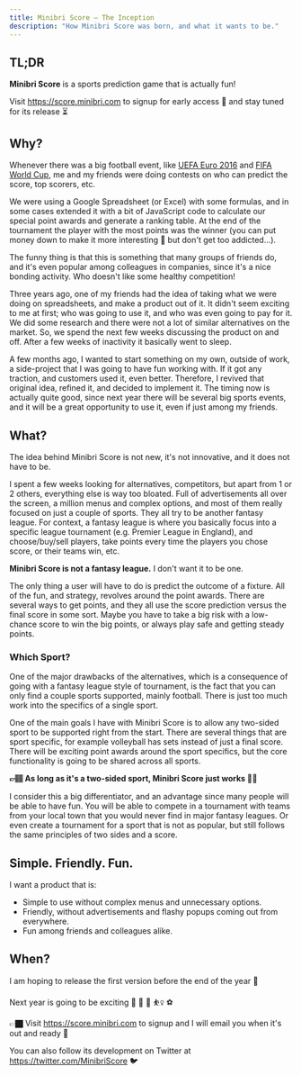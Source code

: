 ```yaml
---
title: Minibri Score — The Inception
description: "How Minibri Score was born, and what it wants to be."
---
```


## TL;DR

**Minibri Score** is a sports prediction game that is actually fun! 

Visit <https://score.minibri.com> to signup for early access 🚀 and stay tuned for its release ⏳

## Why?

Whenever there was a big football event, like [UEFA Euro 2016](https://en.wikipedia.org/wiki/UEFA_Euro_2016) and [FIFA World Cup](https://www.fifa.com/worldcup/), me and my friends were doing contests on who can predict the score, top scorers, etc.

We were using a Google Spreadsheet (or Excel) with some formulas, and in some cases extended it with a bit of JavaScript code to calculate our special point awards and generate a ranking table. At the end of the tournament the player with the most points was the winner (you can put money down to make it more interesting 💸 but don't get too addicted...).

The funny thing is that this is something that many groups of friends do, and it's even popular among colleagues in companies, since it's a nice bonding activity. Who doesn't like some healthy competition!

Three years ago, one of my friends had the idea of taking what we were doing on spreadsheets, and make a product out of it. It didn't seem exciting to me at first; who was going to use it, and who was even going to pay for it. We did some research and there were not a lot of similar alternatives on the market. So, we spend the next few weeks discussing the product on and off. After a few weeks of inactivity it basically went to sleep.

A few months ago, I wanted to start something on my own, outside of work, a side-project that I was going to have fun working with. If it got any traction, and customers used it, even better. Therefore, I revived that original idea, refined it, and decided to implement it. The timing now is actually quite good, since next year there will be several big sports events, and it will be a great opportunity to use it, even if just among my friends.

## What?

The idea behind Minibri Score is not new, it's not innovative, and it does not have to be.

I spent a few weeks looking for alternatives, competitors, but apart from 1 or 2 others, everything else is way too bloated. Full of advertisements all over the screen, a million menus and complex options, and most of them really focused on just a couple of sports. They all try to be another fantasy league. For context, a fantasy league is where you basically focus into a specific league tournament (e.g. Premier League in England), and choose/buy/sell players, take points every time the players you chose score, or their teams win, etc.

**Minibri Score is not a fantasy league.** I don't want it to be one.

The only thing a user will have to do is predict the outcome of a fixture. All of the fun, and strategy, revolves around the point awards. There are several ways to get points, and they all use the score prediction versus the final score in some sort. Maybe you have to take a big risk with a low-chance score to win the big points, or always play safe and getting steady points.

### Which Sport?

One of the major drawbacks of the alternatives, which is a consequence of going with a fantasy league style of tournament, is the fact that you can only find a couple sports supported, mainly football. There is just too much work into the specifics of a single sport.

One of the main goals I have with Minibri Score is to allow any two-sided sport to be supported right from the start. There are several things that are sport specific, for example volleyball has sets instead of just a final score. There will be exciting point awards around the sport specifics, but the core functionality is going to be shared across all sports.

**👉🏽 As long as it's a two-sided sport, Minibri Score just works 🙌🏽**

I consider this a big differentiator, and an advantage since many people will be able to have fun. You will be able to compete in a tournament with teams from your local town that you would never find in major fantasy leagues. Or even create a tournament for a sport that is not as popular, but still follows the same principles of two sides and a score.

## Simple. Friendly. Fun.

I want a product that is:
- Simple to use without complex menus and unnecessary options.
- Friendly, without advertisements and flashy popups coming out from everywhere.
- Fun among friends and colleagues alike. 

## When?

I am hoping to release the first version before the end of the year 🥳

Next year is going to be exciting 🎾 🏓 🏏 ⛹️‍♀️ ⚽️

👉🏿 Visit <https://score.minibri.com> to signup and I will email you when it's out and ready 🚀

You can also follow its development on Twitter at <https://twitter.com/MinibriScore> 🐦
